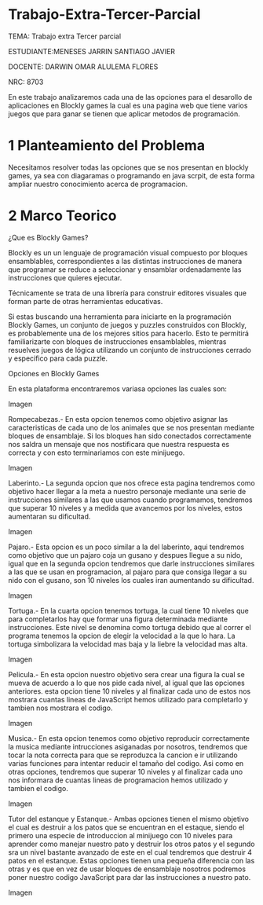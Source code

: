 # Trabajo-Extra-Tercer-Parcial
TEMA: Trabajo extra Tercer parcial

ESTUDIANTE:MENESES JARRIN SANTIAGO JAVIER 
    
DOCENTE: DARWIN OMAR ALULEMA FLORES 
 
NRC:  8703

En este trabajo analizaremos cada una de las opciones para el desarollo de aplicaciones en Blockly games la cual es una pagina web que tiene varios juegos que para ganar se tienen que aplicar metodos de programación.

# 1 Planteamiento del Problema
Necesitamos resolver todas las opciones que se nos presentan en blockly games, ya sea con diagaramas o programando en java scrpit, de esta forma ampliar nuestro conocimiento acerca de programacion.

# 2 Marco Teorico
¿Que es Blockly Games?

Blockly es un un lenguaje de programación visual compuesto por bloques ensamblables, correspondientes a las distintas instrucciones de manera que programar se reduce a seleccionar y ensamblar ordenadamente las instrucciones que quieres ejecutar.

Técnicamente se trata de una librería para construir editores visuales que forman parte de otras herramientas educativas.

Si estas buscando una herramienta para iniciarte en la programación Blockly Games, un conjunto de juegos y puzzles construidos con Blockly, es probablemente una de los mejores sitios para hacerlo. Esto te permitirá familiarizarte con bloques de instrucciones ensamblables, mientras resuelves juegos de lógica utilizando un conjunto de instrucciones cerrado y especifico para cada puzzle.

Opciones en Blockly Games

En esta plataforma encontraremos variasa opciones las cuales son:

Imagen

Rompecabezas.-
En esta opcion tenemos como objetivo asignar las caracteristicas de cada uno de los animales que se nos presentan mediante bloques de ensamblaje. Si los bloques han sido conectados correctamente nos saldra un mensaje que nos nostificara que nuestra respuesta es correcta y con esto terminariamos con este minijuego.

Imagen

Laberinto.-
La segunda opcion que nos ofrece esta pagina tendremos como objetivo hacer llegar a la meta a nuestro personaje mediante una serie de instrucciones similares a las que usamos cuando programamos, tendremos que superar 10 niveles y a medida que avancemos por los niveles, estos aumentaran su dificultad.

Imagen

Pajaro.-
Esta opcion es un poco similar a la del laberinto, aqui tendremos como objetivo que un pajaro coja un gusano y despues llegue a su nido, igual que en la segunda opcion tendremos que darle instrucciones similares a las que se usan en programacion, al pajaro para que consiga llegar a su nido con el gusano, son 10 niveles los cuales iran aumentando su dificultad.

Imagen

Tortuga.-
En la cuarta opcion tenemos tortuga, la cual tiene 10 niveles que para completarlos hay que formar una figura determinada mediante instrucciones. Este nivel se denomina como tortuga debido que al correr el programa tenemos la opcion de elegir la velocidad a la que lo hara. La tortuga simbolizara la velocidad mas baja y la liebre la velocidad mas alta.

Imagen

Pelicula.-
En esta opcion nuestro objetivo sera crear una figura la cual se mueva de acuerdo a lo que nos pide cada nivel, al igual que las opciones anteriores. esta opcion tiene 10 niveles y al finalizar cada uno de estos nos mostrara cuantas lineas de JavaScript hemos utilizado para completarlo y tambien nos mostrara el codigo.

Imagen

Musica.-
En esta opcion tenemos como objetivo reproducir correctamente la musica mediante intrucciones asiganadas por nosotros, tendremos que tocar la nota correcta para que se reproduzca la cancion e ir utilizando varias funciones para intentar reducir el tamaño del codigo. Asi como en otras opciones, tendremos que superar 10 niveles y al finalizar cada uno nos informara de cuantas lineas de programacion hemos utilizado y tambien el codigo.

Imagen

Tutor del estanque y Estanque.-
Ambas opciones tienen el mismo objetivo el cual es destruir a los patos que se encuentran en el estaque, siendo el primero una especie de introduccion al minijuego con 10 niveles para aprender como manejar nuestro pato y destruir los otros patos y el segundo sra un nivel bastante avanzado de este en el cual tendremos que destruir 4 patos en el estanque. Estas opciones tienen una pequeña diferencia con las otras y es que en vez de usar bloques de ensamblaje nosotros podremos poner nuestro codigo JavaScript para dar las instrucciones a nuestro pato.

Imagen






